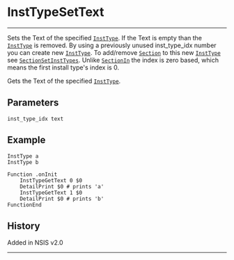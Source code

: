 # InstTypeSetText

---

Sets the Text of the specified [`InstType`][1]. If the Text is empty than the [`InstType`][1] is removed. By using a previously unused inst\_type\_idx number you can create new [`InstType`][1]. To add/remove [`Section`][2] to this new [`InstType`][1] see [`SectionSetInstTypes`][3]. Unlike [`SectionIn`][4] the index is zero based, which means the first install type's index is 0.

Gets the Text of the specified [`InstType`][1].

## Parameters

    inst_type_idx text

## Example

	InstType a
	InstType b
	 
	Function .onInit
		InstTypeGetText 0 $0
		DetailPrint $0 # prints 'a'
		InstTypeGetText 1 $0
		DetailPrint $0 # prints 'b'
	FunctionEnd

## History

Added in NSIS v2.0

---

[1]: InstType.md
[2]: Section.md
[3]: SectionSetInstTypes.md
[4]: SectionIn.md